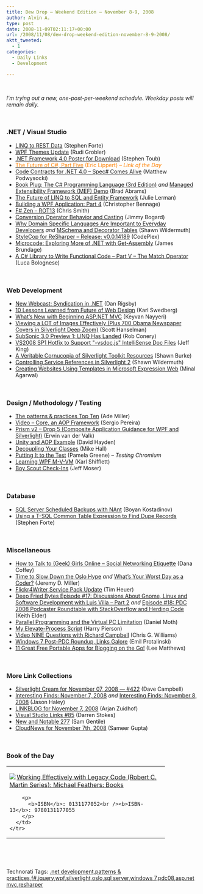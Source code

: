 ```yaml
---
title: Dew Drop – Weekend Edition – November 8-9, 2008
author: Alvin A.
type: post
date: 2008-11-09T02:11:17+00:00
url: /2008/11/08/dew-drop-weekend-edition-november-8-9-2008/
aktt_tweeted:
  - 1
categories:
  - Daily Links
  - Development

---
```

&#160;

_I’m trying out a new, one-post-per-weekend schedule. Weekday posts will remain daily._

&#160;

### .NET / Visual Studio

  * <a target="_blank" href="http://www.stephenforte.net/PermaLink,guid,094282f0-a83d-4b23-8df5-35463f817bbd.aspx">LINQ to REST Data</a> (Stephen Forte)
  * <a target="_blank" href="http://dotnet.org.za/rudi/archive/2008/11/07/wpf-themes-update.aspx">WPF Themes Update</a> (Rudi Grobler)
  * <a target="_blank" href="http://blogs.msdn.com/pfxteam/archive/2008/11/03/9037931.aspx">.NET Framework 4.0 Poster for Download</a> (Stephen Toub)
  * <a target="_blank" href="http://blogs.msdn.com/ericlippert/archive/2008/11/07/the-future-of-c-part-five.aspx"><font color="#ff8000">The Future of C#, Part Five</font></a> <font color="#ff8000">(Eric Lippert)<em> – Link of the Day</em></font>
  * <a target="_blank" href="http://weblogs.asp.net/podwysocki/archive/2008/11/08/code-contracts-for-net-4-0-spec-comes-alive.aspx">Code Contracts for .NET 4.0 &#8211; Spec# Comes Alive</a> (Matthew Podwysocki)
  * <a target="_blank" href="http://blogs.msdn.com/brada/archive/2008/11/07/book-plug-the-c-programming-language-3rd-edition.aspx">Book Plug: The C# Programming Language (3rd Edition)</a>&#160;_and_&#160;<a target="_blank" href="http://blogs.msdn.com/brada/archive/2008/11/07/managed-extensibility-framework-mef-demo.aspx">Managed Extensibility Framework (MEF) Demo</a> (Brad Abrams)
  * <a target="_blank" href="http://blogs.eweek.com/devlife/content/data_access/linq_to_sqls_future.html">The Future of LINQ to SQL and Entity Framework</a> (Julie Lerman)
  * <a target="_blank" href="http://devlicio.us/blogs/christopher_bennage/archive/2008/11/07/building-a-wpf-application-part-4.aspx">Building a WPF Application: Part 4</a> (Christopher Bennage)
  * <a target="_blank" href="http://blogs.msdn.com/chrsmith/archive/2008/11/07/f-zen-rot13.aspx">F# Zen – ROT13</a> (Chris Smith)
  * <a target="_blank" href="http://www.lostechies.com/blogs/jimmy_bogard/archive/2008/11/07/conversion-operator-behavior-and-casting.aspx">Conversion Operator Behavior and Casting</a> (Jimmy Bogard)
  * <a target="_blank" href="http://wildermuth.com/2008/11/08/Why_Domain_Specific_Languages_are_Important_to_Everyday_Developers">Why Domain Specific Languages Are Important to Everyday Developers</a>&#160;_and_&#160;<a target="_blank" href="http://wildermuth.com/2008/11/08/MSchema_and_Decorator_Tables">MSchema and Decorator Tables</a> (Shawn Wildermuth)
  * <a target="_blank" href="http://www.codeplex.com/StyleCopForReSharper/Release/ProjectReleases.aspx?ReleaseId=19115">StyleCop for ReSharper &#8211; Release: v0.0.14189</a> (CodePlex)
  * <a target="_blank" href="http://blogs.msdn.com/mediaandmicrocode/archive/2008/11/08/microcode-exploring-more-of-net-with-get-assembly.aspx">Microcode: Exploring More of .NET with Get-Assembly</a> (James Brundage)
  * <a target="_blank" href="http://blogs.msdn.com/lucabol/archive/2008/07/15/a-c-library-to-write-functional-code-part-v-the-match-operator.aspx">A C# Library to Write Functional Code &#8211; Part V &#8211; The Match Operator</a> (Luca Bolognese)

&#160;

### Web Development

  * <a target="_blank" href="http://www.danrigsby.com/blog/index.php/2008/11/07/new-webcast-syndication-in-net/">New Webcast: Syndication in .NET</a> (Dan Rigsby)
  * <a target="_blank" href="http://www.learningjquery.com/2008/11/10-lessons-learned-from-future-of-web-design">10 Lessons Learned from Future of Web Design</a> (Karl Swedberg)
  * <a target="_blank" href="http://nayyeri.net/blog/what-rsquo-s-new-with-beginning-asp.net-mvc/">What&#8217;s New with Beginning ASP.NET MVC</a> (Keyvan Nayyeri)
  * <a target="_blank" href="http://www.hanselman.com/blog/ViewingALOTOfImagesEffectivelyPlus700ObamaNewspaperCoversInSilverlightDeepZoom.aspx">Viewing a LOT of Images Effectively (Plus 700 Obama Newspaper Covers in Silverlight Deep Zoom)</a> (Scott Hanselman)
  * <a target="_blank" href="http://blog.wekeroad.com/blog/subsonic-3-0-preview-1-linq-has-landed/">SubSonic 3.0 Preview 1: LINQ Has Landed</a> (Rob Conery)
  * <a target="_blank" href="http://blogs.msdn.com/webdevtools/archive/2008/11/07/hotfix-to-enable-vsdoc-js-intellisense-doc-files-is-now-available.aspx">VS2008 SP1 Hotfix to Support "-vsdoc.js" IntelliSense Doc Files</a> (Jeff King)
  * <a target="_blank" href="http://blogs.msdn.com/sburke/archive/2008/11/08/a-ridiculous-list-of-silverlight-toolkit-resources.aspx">A Veritable Cornucopia of Silverlight Toolkit Resources</a> (Shawn Burke)
  * <a target="_blank" href="http://wildermuth.com/2008/11/08/Controlling_Service_References_in_Silverlight_2">Controlling Service References in Silverlight 2</a> (Shawn Wildermuth)
  * <a target="_blank" href="http://www.dotnetcurry.com/ShowArticle.aspx?ID=32">Creating Websites Using Templates in Microsoft Expression Web</a> (Minal Agarwal)

&#160;

### Design / Methodology / Testing

  * <a target="_blank" href="http://www.ademiller.com/blogs/tech/2008/11/the-patterns-practices-top-ten/?&owa_from=feed&owa_sid=">The patterns & practices Top Ten</a> (Ade Miller)
  * <a target="_blank" href="http://devlicio.us/blogs/sergio_pereira/archive/2008/11/07/video-core-an-aop-framework.aspx">Video &#8211; Core, an AOP Framework</a> (Sergio Pereira)
  * <a target="_blank" href="http://blogs.msdn.com/erwinvandervalk/archive/2008/11/07/prism-v2-drop-5-composite-application-guidance-for-wpf-and-silverlight.aspx">Prism v2 &#8211; Drop 5 (Composite Application Guidance for WPF and Silverlight)</a> (Erwin van der Valk)
  * <a target="_blank" href="http://codebetter.com/blogs/david.hayden/archive/2008/11/07/unity-and-aop-example.aspx">Unity and AOP Example</a> (David Hayden)
  * <a target="_blank" href="http://ilikeellipses.com/2008/11/06/decoupling-your-classes/">Decoupling Your Classes</a> (Mike Hall)
  * <a target="_blank" href="http://blog.chromium.org/2008/11/putting-it-to-test.html">Putting It to the Test</a> (Pamela Greene) _– Testing Chromium_
  * <a target="_blank" href="http://karlshifflett.wordpress.com/2008/11/08/learning-wpf-m-v-vm/">Learning WPF M-V-VM</a> (Karl Shifflett)
  * <a target="_blank" href="http://www.moserware.com/2008/10/boy-scout-check-ins.html">Boy Scout Check-Ins</a> (Jeff Moser)

&#160;

### Database

  * <a target="_blank" href="http://dotnet.dzone.com/news/sql-server-scheduled-backups-w">SQL Server Scheduled Backups with NAnt</a> (Boyan Kostadinov)
  * <a target="_blank" href="http://www.stephenforte.net/PermaLink,guid,cf62cd2a-d014-4793-ba3c-3c98335118c1.aspx">Using a T-SQL Common Table Expression to Find Dupe Records</a> (Stephen Forte)

&#160;

### Miscellaneous

  * <a target="_blank" href="http://crazeegeekchick.com/blog/how-to-talk-to-geek-girls-online-social-networking-etiquette/">How to Talk to (Geek) Girls Online &#8211; Social Networking Etiquette</a> (Dana Coffey)
  * <a target="_blank" href="http://codebetter.com/blogs/jeremy.miller/archive/2008/11/07/time-to-slow-down-the-oslo-hype.aspx">Time to Slow Down the Oslo Hype</a>&#160;_and_&#160;<a target="_blank" href="http://codebetter.com/blogs/jeremy.miller/archive/2008/11/07/what-s-your-worst-day-as-a-coder.aspx">What&#8217;s Your Worst Day as a Coder?</a> (Jeremy D. Miller)
  * <a target="_blank" href="http://timheuer.com/blog/archive/2008/11/07/flickr4writer-service-pack.aspx">Flickr4Writer Service Pack Update</a> (Tim Heuer)
  * <a target="_blank" href="http://keithelder.net/blog/archive/2008/11/07/Deep-Fried-Bytes-Episode-17-Discussions-about-Gnome-Linux-and.aspx">Deep Fried Bytes Episode #17: Discussions About Gnome, Linux and Software Development with Luis Villa &#8211; Part 2</a>&#160;_and_&#160;<a target="_blank" href="http://keithelder.net/blog/archive/2008/11/07/Deep-Fried-Bytes-Episode-18-PDC-2008-Podcaster-Roundtable-with.aspx">Episode #18: PDC 2008 Podcaster Roundtable with StackOverflow and Herding Code</a> (Keith Elder)
  * <a target="_blank" href="http://www.danielmoth.com/Blog/2008/11/parallel-programming-and-virtual-pc.html">Parallel Programming and the Virtual PC Limitation</a> (Daniel Moth)
  * <a target="_blank" href="http://devhawk.net/2008/11/08/My+ElevateProcess+Script.aspx">My Elevate-Process Script</a> (Harry Pierson)
  * <a target="_blank" href="http://geekswithblogs.net/cwilliams/archive/2008/11/07/126866.aspx">Video NINE Questions with Richard Campbell</a> (Chris G. Williams)
  * <a target="_blank" href="http://arstechnica.com/journals/microsoft.ars/2008/11/07/windows-7-post-pdc-roundup-links-galore">Windows 7 Post-PDC Roundup, Links Galore</a> (Emil Protalinski)
  * <a target="_blank" href="http://www.downloadsquad.com/2008/11/08/11-great-free-portable-apps-for-blogging-on-the-go/">11 Great Free Portable Apps for Blogging on the Go!</a> (Lee Matthews)

&#160;

### More Link Collections

  * <a target="_blank" href="http://geekswithblogs.net/WynApseTechnicalMusings/archive/2008/11/07/126848.aspx">Silverlight Cream for November 07, 2008 &#8212; #422</a> (Dave Campbell)
  * <a target="_blank" href="http://jasonhaley.com/blog/archive/2008/11/07/142457.aspx">Interesting Finds: November 7, 2008</a>&#160;_and_ <a target="_blank" href="http://jasonhaley.com/blog/archive/2008/11/08/142462.aspx">Interesting Finds: November 8, 2008</a> (Jason Haley)
  * <a target="_blank" href="http://www.arjansworld.com/2008/11/07/linkblog-for-november-7-2008/">LINKBLOG for November 7, 2008</a> (Arjan Zuidhof)
  * <a target="_blank" href="http://visualstudiohacks.com/blog/visual-studio-links-85/">Visual Studio Links #85</a> (Darren Stokes)
  * <a target="_blank" href="http://samgentile.com/blogs/samgentile/archive/2008/11/08/new-and-notable-277.aspx">New and Notable 277</a> (Sam Gentile)
  * <a target="_blank" href="http://www.cloudave.com/link/cloudnews-for-november-7th-2008">CloudNews for November 7th, 2008</a> (Sameer Gupta)

&#160;

### Book of the Day

<div style="padding-bottom: 0px; margin: 0px; padding-left: 0px; padding-right: 0px; display: inline; float: none; padding-top: 0px" id="scid:7dc1bd33-94bd-46fd-a20b-0131235bcd47:14721ad0-0600-4005-93f7-3ae87bce59fd" class="wlWriterEditableSmartContent">
  <table cellspacing="0" cellpadding="2" width="400" border="0" unselectable="on">
    <tr>
      <td valign="top" width="400">
        <p>
          <a title="Working Effectively with Legacy Code (Robert C. Martin Series): Michael Feathers: Books" href="http://www.amazon.com/exec/obidos/ASIN/0131177052/alvinashcraft-20"><img data-recalc-dims="1" decoding="async" src="https://i0.wp.com/images.amazon.com/images/P/0131177052.01.MZZZZZZZ.jpg?w=660" border="0" align="left" style="float:left" />Working Effectively with Legacy Code (Robert C. Martin Series): Michael Feathers: Books</a>
        </p>
        
        <p>
          <b>ISBN</b>: 0131177052<br /><b>ISBN-13</b>: 9780131177055
        </p>
      </td>
    </tr>
  </table>
</div>

&#160;

<div style="padding-bottom: 0px; margin: 0px; padding-left: 0px; padding-right: 0px; display: inline; float: none; padding-top: 0px" id="scid:C16BAC14-9A3D-4c50-9394-FBFEF7A93539:1a41b90e-f157-46bc-b747-00e3b1afaf10" class="wlWriterEditableSmartContent">
  <!--dotnetkickit-->
</div>

&#160;

<div style="padding-bottom: 0px; margin: 0px; padding-left: 0px; padding-right: 0px; display: inline; float: none; padding-top: 0px" id="scid:0767317B-992E-4b12-91E0-4F059A8CECA8:7cb41f54-4550-48d8-898c-c1535fa955b5" class="wlWriterEditableSmartContent">
  Technorati Tags: <a href="http://technorati.com/tags/.net+development" rel="tag">.net development</a>,<a href="http://technorati.com/tags/patterns+%26+practices" rel="tag">patterns & practices</a>,<a href="http://technorati.com/tags/f%23" rel="tag">f#</a>,<a href="http://technorati.com/tags/jquery" rel="tag">jquery</a>,<a href="http://technorati.com/tags/wpf" rel="tag">wpf</a>,<a href="http://technorati.com/tags/silverlight" rel="tag">silverlight</a>,<a href="http://technorati.com/tags/oslo" rel="tag">oslo</a>,<a href="http://technorati.com/tags/sql+server" rel="tag">sql server</a>,<a href="http://technorati.com/tags/windows+7" rel="tag">windows 7</a>,<a href="http://technorati.com/tags/pdc08" rel="tag">pdc08</a>,<a href="http://technorati.com/tags/asp.net+mvc" rel="tag">asp.net mvc</a>,<a href="http://technorati.com/tags/resharper" rel="tag">resharper</a>
</div>